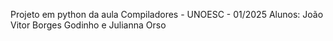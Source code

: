 Projeto em python da aula Compiladores - UNOESC - 01/2025
Alunos: João Vitor Borges Godinho e Julianna Orso
